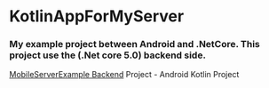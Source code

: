# KotlinAppForMyServer
### My example project between Android and .NetCore. This project use the (.Net core 5.0) backend side.
[MobileServerExample Backend](https://github.com/aksoyerol/MobileServerExample) Project - Android Kotlin Project



